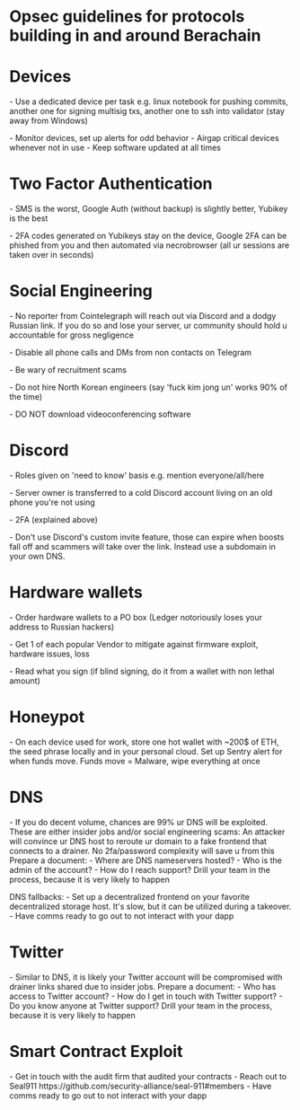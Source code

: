 # Opsec guidelines for protocols building in and around Berachain

<h1>Devices</h1>
- Use a dedicated device per task e.g. linux notebook for pushing commits, another one for signing multisig txs, another one to ssh into validator (stay away from Windows)<p></p>
- Monitor devices, set up alerts for odd behavior
- Airgap critical devices whenever not in use
- Keep software updated at all times

<h1>Two Factor Authentication</h1>
- SMS is the worst, Google Auth (without backup) is slightly better, Yubikey is the best<p></p>
- 2FA codes generated on Yubikeys stay on the device, Google 2FA can be phished from you and then automated via necrobrowser (all ur sessions are taken over in seconds)

<h1>Social Engineering</h1>
- No reporter from Cointelegraph will reach out via Discord and a dodgy Russian link. If you do so and lose your server, ur community should hold u accountable for gross negligence<p></p>
- Disable all phone calls and DMs from non contacts on Telegram<p></p>
- Be wary of recruitment scams<p></p>
- Do not hire North Korean engineers (say 'fuck kim jong un' works 90% of the time)<p></p>
- DO NOT download videoconferencing software

<h1>Discord</h1>
    - Roles given on 'need to know' basis e.g. mention everyone/all/here<p></p>
    - Server owner is transferred to a cold Discord account living on an old phone you're not using<p></p>
    - 2FA (explained above)<p></p>
    - Don't use Discord's custom invite feature, those can expire when boosts fall off and scammers will take over the link. Instead use a subdomain in your own DNS.

<h1>Hardware wallets</h1>
    - Order hardware wallets to a PO box (Ledger notoriously loses your address to Russian hackers)<p></p>
    - Get 1 of each popular Vendor to mitigate against firmware exploit, hardware issues, loss<p></p>
    - Read what you sign (if blind signing, do it from a wallet with non lethal amount)<p></p>

<h1>Honeypot</h1>
    - On each device used for work, store one hot wallet with ~200$ of ETH, the seed phrase locally and in your personal cloud. Set up Sentry alert for when funds move. Funds move = Malware, wipe everything at once

<h1>DNS</h1>
    - If you do decent volume, chances are 99% ur DNS will be exploited. These are either insider jobs and/or social engineering scams:
An attacker will convince ur DNS host to reroute ur domain to a fake frontend that connects to a drainer. No 2fa/password complexity will save u from this
Prepare a document:
    - Where are DNS nameservers hosted?
    - Who is the admin of the account?
    - How do I reach support?
Drill your team in the process, because it is very likely to happen

DNS fallbacks:
    - Set up a decentralized frontend on your favorite decentralized storage host. It's slow, but it can be utilized during a takeover.
    - Have comms ready to go out to not interact with your dapp

<h1>Twitter</h1>
    - Similar to DNS, it is likely your Twitter account will be compromised with drainer links shared due to insider jobs.
Prepare a document:
    - Who has access to Twitter account?
    - How do I get in touch with Twitter support?
    - Do you know anyone at Twitter support?
Drill your team in the process, because it is very likely to happen

<h1>Smart Contract Exploit</h1>
    - Get in touch with the audit firm that audited your contracts
    - Reach out to Seal911 https://github.com/security-alliance/seal-911#members
    - Have comms ready to go out to not interact with your dapp







